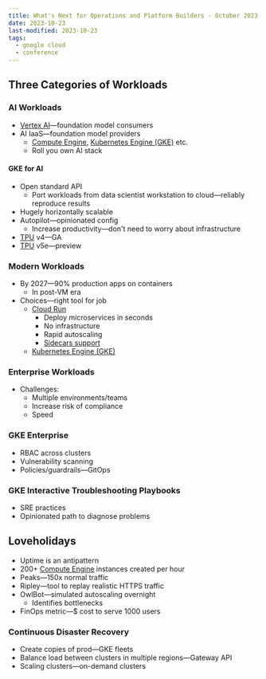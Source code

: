 ```yaml
---
title: What's Next for Operations and Platform Builders - October 2023
date: 2023-10-23
last-modified: 2023-10-23
tags:
  - google cloud
  - conference
---
```


## Three Categories of Workloads

### AI Workloads

- [Vertex AI](notes/moc/Vertex%20AI.md)—foundation model consumers
- AI IaaS—foundation model providers
	- [Compute Engine](notes/Compute%20Engine.md), [Kubernetes Engine (GKE)](notes/Kubernetes%20Engine%20(GKE).md) etc.
	- Roll you own AI stack

#### GKE for AI

- Open standard API
	- Port workloads from data scientist workstation to cloud—reliably reproduce results
- Hugely horizontally scalable
- Autopilot—opinionated config
	- Increase productivity—don't need to worry about infrastructure
- [TPU](TPU) v4—GA
- [TPU](TPU) v5e—preview

### Modern Workloads

- By 2027—90% production apps on containers
	- In post-VM era
- Choices—right tool for job
	- [Cloud Run](notes/Cloud%20Run.md)
		- Deploy microservices in seconds
		- No infrastructure
		- Rapid autoscaling
		- [Sidecars support](notes/Cloud%20Run%20Sidecars.md)
	- [Kubernetes Engine (GKE)](notes/Kubernetes%20Engine%20(GKE).md)

### Enterprise Workloads

- Challenges:
	- Multiple environments/teams
	- Increase risk of compliance
	- Speed

### GKE Enterprise

- RBAC across clusters 
- Vulnerability scanning
- Policies/guardrails—GitOps

### GKE Interactive Troubleshooting Playbooks

- SRE practices
- Opinionated path to diagnose problems

## Loveholidays

- Uptime is an antipattern
- 200+ [Compute Engine](notes/Compute%20Engine.md) instances created per hour
- Peaks—150x normal traffic
- Ripley—tool to replay realistic HTTPS traffic
- OwlBot—simulated autoscaling overnight
	- Identifies bottlenecks
- FinOps metric—$ cost to serve 1000 users

### Continuous Disaster Recovery

- Create copies of prod—GKE fleets
- Balance load between clusters in multiple regions—Gateway API
- Scaling clusters—on-demand clusters